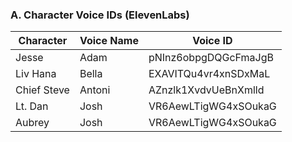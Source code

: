 ### A. Character Voice IDs (ElevenLabs)

| Character | Voice Name | Voice ID |
|-----------|------------|----------|
| Jesse | Adam | pNInz6obpgDQGcFmaJgB |
| Liv Hana | Bella | EXAVITQu4vr4xnSDxMaL |
| Chief Steve | Antoni | AZnzlk1XvdvUeBnXmlld |
| Lt. Dan | Josh | VR6AewLTigWG4xSOukaG |
| Aubrey | Josh | VR6AewLTigWG4xSOukaG |
